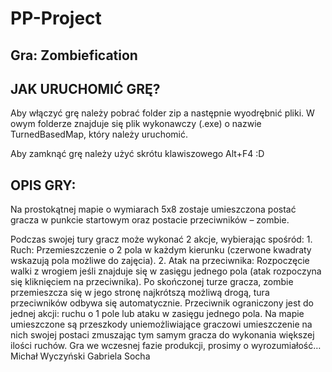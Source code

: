 # PP-Project
## Gra: Zombiefication

## JAK URUCHOMIĆ GRĘ?

Aby włączyć grę należy pobrać folder zip a następnie wyodrębnić pliki. W owym folderze znajduje się plik wykonawczy (.exe) o nazwie TurnedBasedMap, który należy uruchomić.

Aby zamknąć grę należy użyć skrótu klawiszowego Alt+F4 :D

## OPIS GRY:

Na prostokątnej mapie o wymiarach 5x8 zostaje umieszczona postać gracza w punkcie startowym oraz postacie przeciwników – zombie.

Podczas swojej tury gracz może wykonać 2 akcje, wybierając spośród:
        1. Ruch: Przemieszczenie o 2 pola w każdym kierunku (czerwone kwadraty wskazują pola możliwe do zajęcia).
        2.  Atak na przeciwnika: Rozpoczęcie walki z wrogiem jeśli znajduje się w zasięgu jednego pola (atak rozpoczyna się kliknięciem na przeciwnika).
Po skończonej turze gracza, zombie przemieszcza się w jego stronę najkrótszą możliwą drogą, tura przeciwników odbywa się automatycznie.
Przeciwnik ograniczony jest do jednej akcji: ruchu o 1 pole lub ataku w zasięgu jednego pola.
Na mapie umieszczone są przeszkody uniemożliwiające graczowi umieszczenie na nich swojej postaci zmuszając tym samym gracza do wykonania większej ilości ruchów.
Gra we wczesnej fazie produkcji, prosimy o wyrozumiałość…
Michał Wyczyński
Gabriela Socha
